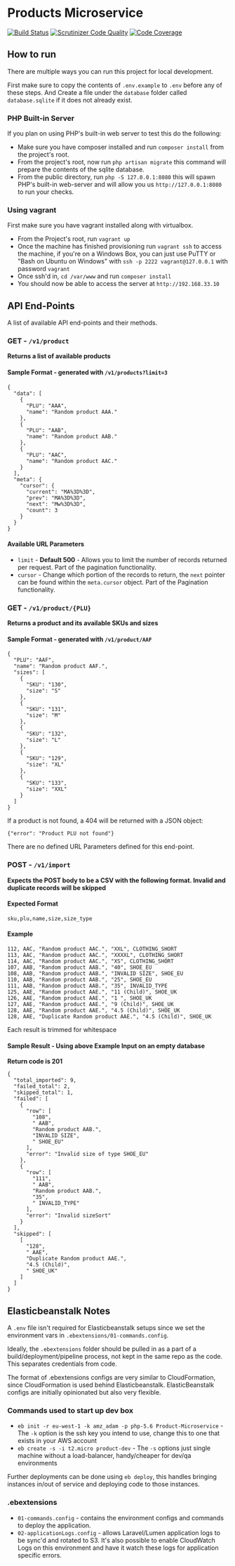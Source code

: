 # Products Microservice

[![Build Status](https://scrutinizer-ci.com/g/adamprescott/products-microservice/badges/build.png?b=master)](https://scrutinizer-ci.com/g/adamprescott/products-microservice/build-status/master)
[![Scrutinizer Code Quality](https://scrutinizer-ci.com/g/adamprescott/products-microservice/badges/quality-score.png?b=master)](https://scrutinizer-ci.com/g/adamprescott/products-microservice/?branch=master)
[![Code Coverage](https://scrutinizer-ci.com/g/adamprescott/products-microservice/badges/coverage.png?b=master)](https://scrutinizer-ci.com/g/adamprescott/products-microservice/?branch=master)

## How to run

There are multiple ways you can run this project for local development.

First make sure to copy the contents of `.env.example` to `.env` before any of these steps. And Create a file under the `database` folder called `database.sqlite` if it does not already exist.

### PHP Built-in Server
If you plan on using PHP's built-in web server to test this do the following:

* Make sure you have composer installed and run `composer install` from the project's root.
* From the project's root, now run `php artisan migrate` this command will prepare the contents of the sqlite database.
* From the public directory, run `php -S 127.0.0.1:8080` this will spawn PHP's built-in web-server and will
allow you us `http://127.0.0.1:8080` to run your checks.

### Using vagrant
First make sure you have vagrant installed along with virtualbox.

* From the Project's root, run `vagrant up`
* Once the machine has finished provisioning run `vagrant ssh` to access the machine,
if you're on a Windows Box, you can just use PuTTY or "Bash on Ubuntu on Windows" with `ssh -p 2222 vagrant@127.0.0.1`
with password `vagrant`
* Once ssh'd in, `cd /var/www` and run `composer install`
* You should now be able to access the server at `http://192.168.33.10`

## API End-Points
A list of available API end-points and their methods.

### GET - `/v1/product`
**Returns a list of available products**

#### Sample Format - generated with `/v1/products?limit=3`
```
{
  "data": [
    {
      "PLU": "AAA",
      "name": "Random product AAA."
    },
    {
      "PLU": "AAB",
      "name": "Random product AAB."
    },
    {
      "PLU": "AAC",
      "name": "Random product AAC."
    }
  ],
  "meta": {
    "cursor": {
      "current": "MA%3D%3D",
      "prev": "MA%3D%3D",
      "next": "Mw%3D%3D",
      "count": 3
    }
  }
}
```

#### Available URL Parameters
* `limit` - **Default 500** - Allows you to limit the number of records returned per request. Part of the pagination functionality.
* `cursor` - Change which portion of the records to return, the `next` pointer can be found within the `meta.cursor` object.
Part of the Pagination functionality.

### GET - `/v1/product/{PLU}`
**Returns a product and its available SKUs and sizes**

#### Sample Format - generated with `/v1/product/AAF`
```
{
  "PLU": "AAF",
  "name": "Random product AAF.",
  "sizes": [
    {
      "SKU": "130",
      "size": "S"
    },
    {
      "SKU": "131",
      "size": "M"
    },
    {
      "SKU": "132",
      "size": "L"
    },
    {
      "SKU": "129",
      "size": "XL"
    },
    {
      "SKU": "133",
      "size": "XXL"
    }
  ]
}
```
If a product is not found, a 404 will be returned with a JSON object:
```
{"error": "Product PLU not found"}
```

There are no defined URL Parameters defined for this end-point.

### POST - `/v1/import`
**Expects the POST body to be a CSV with the following format. Invalid and duplicate records will be skipped**

#### Expected Format
```
sku,plu,name,size,size_type
```

#### Example
```
112, AAC, "Random product AAC.", "XXL", CLOTHING_SHORT
113, AAC, "Random product AAC.", "XXXXL", CLOTHING_SHORT
114, AAC, "Random product AAC.", "XS", CLOTHING_SHORT
107, AAB, "Random product AAB.", "40", SHOE_EU
108, AAB, "Random product AAB.", "INVALID SIZE", SHOE_EU
110, AAB, "Random product AAB.", "25", SHOE_EU
111, AAB, "Random product AAB.", "35", INVALID_TYPE
125, AAE, "Random product AAE.", "11 (Child)", SHOE_UK
126, AAE, "Random product AAE.", "1 ", SHOE_UK
127, AAE, "Random product AAE.", "9 (Child)", SHOE_UK
128, AAE, "Random product AAE.", "4.5 (Child)", SHOE_UK
128, AAE, "Duplicate Random product AAE.", "4.5 (Child)", SHOE_UK
```
Each result is trimmed for whitespace

#### Sample Result - Using above Example Input on an empty database
**Return code is 201**
```
{
  "total_imported": 9,
  "failed_total": 2,
  "skipped_total": 1,
  "failed": [
    {
      "row": [
        "108",
        " AAB",
        "Random product AAB.",
        "INVALID SIZE",
        " SHOE_EU"
      ],
      "error": "Invalid size of type SHOE_EU"
    },
    {
      "row": [
        "111",
        " AAB",
        "Random product AAB.",
        "35",
        " INVALID_TYPE"
      ],
      "error": "Invalid sizeSort"
    }
  ],
  "skipped": [
    [
      "128",
      " AAE",
      "Duplicate Random product AAE.",
      "4.5 (Child)",
      " SHOE_UK"
    ]
  ]
}
```

## Elasticbeanstalk Notes

A `.env` file isn't required for Elasticbeanstalk setups since we set the environment vars in `.ebextensions/01-commands.config`.

Ideally, the `.ebextensions` folder should be pulled in as a part of a build/deployment/pipeline process, 
not kept in the same repo as the code. This separates credentials from code.

The format of .ebextensions configs are very similar to CloudFormation, since CloudFormation is used behind Elasticbeanstalk.
ElasticBeanstalk configs are initially opinionated but also very flexible.

### Commands used to start up dev box
* `eb init -r eu-west-1 -k amz_adam -p php-5.6 Product-Microservice` - The `-k` option is the ssh key
you intend to use, change this to one that exists in your AWS account
* `eb create -s -i t2.micro product-dev` - The `-s` options just single machine without a load-balancer,
handy/cheaper for dev/qa environments

Further deployments can be done using `eb deploy`, this handles bringing instances in/out of service
and deploying code to those instances.

### .ebextensions
* `01-commands.config` - contains the environment configs and commands to deploy the application.
* `02-applicationLogs.config` - allows Laravel/Lumen application logs to be sync'd and rotated to S3.
It's also possible to enable CloudWatch Logs on this environment and have it watch these logs for application
specific errors.